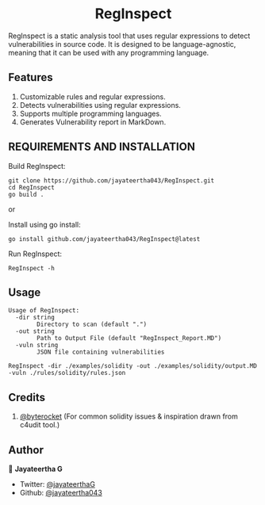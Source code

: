 <h1 align="center">RegInspect</h1>

RegInspect is a static analysis tool that uses regular expressions to detect vulnerabilities in source code. It is designed to be language-agnostic, meaning that it can be used with any programming language.

## Features
1. Customizable rules and regular expressions.
2. Detects vulnerabilities using regular expressions.
3. Supports multiple programming languages.
4. Generates Vulnerability report in MarkDown.


## REQUIREMENTS AND INSTALLATION

Build RegInspect:
```
git clone https://github.com/jayateertha043/RegInspect.git
cd RegInspect
go build .
```

or

Install using go install:

```
go install github.com/jayateertha043/RegInspect@latest
```

Run RegInspect:

```
RegInspect -h
```


## Usage

```
Usage of RegInspect:
  -dir string
        Directory to scan (default ".")
  -out string
        Path to Output File (default "RegInspect_Report.MD")
  -vuln string
        JSON file containing vulnerabilities
```

```
RegInspect -dir ./examples/solidity -out ./examples/solidity/output.MD -vuln ./rules/solidity/rules.json
```


## Credits
1. [@byterocket](https://github.com/byterocket) (For common solidity issues & inspiration drawn from c4udit tool.)


## Author

👤 **Jayateertha G**

* Twitter: [@jayateerthaG](https://twitter.com/jayateerthaG)
* Github: [@jayateertha043](https://github.com/jayateertha043)

